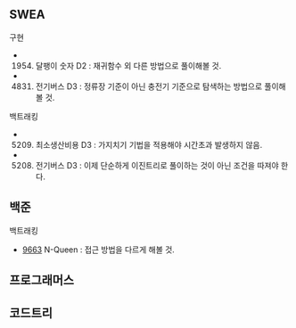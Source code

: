 ## SWEA

구현
- 1954. 달팽이 숫자 D2 : 재귀함수 외 다른 방법으로 풀이해볼 것.
- 4831. 전기버스 D3 : 정류장 기준이 아닌 충전기 기준으로 탐색하는 방법으로 풀이해볼 것.

백트래킹
- 5209. 최소생산비용 D3 : 가지치기 기법을 적용해야 시간초과 발생하지 않음.
- 5208. 전기버스 D3 : 이제 단순하게 이진트리로 풀이하는 것이 아닌 조건을 따져야 한다.

## 백준

백트래킹
- [9663](https://www.acmicpc.net/problem/9663) N-Queen : 접근 방법을 다르게 해볼 것.

## 프로그래머스

## 코드트리